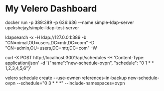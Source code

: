 # My Velero Dashboard


docker run -p 389:389 -p 636:636 --name simple-ldap-server upekshejay/simple-ldap-test-server

ldapsearch -x -H ldap://127.0.0.1:389 -b "CN=nimal,OU=users,DC=mtr,DC=com" -D "CN=admin,OU=users,DC=mtr,DC=com" -W


curl -X POST http://localhost:3001/api/schedules -H 'Content-Type: application/json' -d '{"name":"new-schedule-ovpn", "schedule": "0 1 * * 1,2,3,4,5,6"}'


velero schedule create --use-owner-references-in-backup new-schedule-ovpn --schedule="0 3 * * *" --include-namespaces=ovpn
